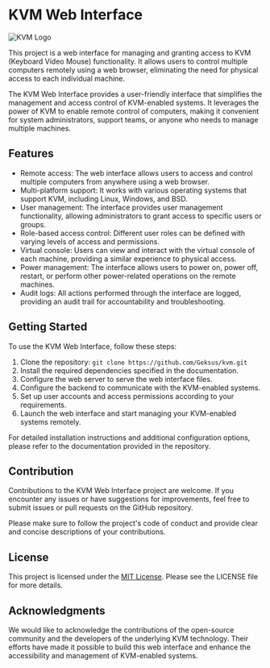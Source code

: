 # KVM Web Interface

![KVM Logo](https://github.com/Geksus/kvm/blob/main/logo.png)

This project is a web interface for managing and granting access to KVM (Keyboard Video Mouse) functionality. It allows users to control multiple computers remotely using a web browser, eliminating the need for physical access to each individual machine.

The KVM Web Interface provides a user-friendly interface that simplifies the management and access control of KVM-enabled systems. It leverages the power of KVM to enable remote control of computers, making it convenient for system administrators, support teams, or anyone who needs to manage multiple machines.

## Features

- Remote access: The web interface allows users to access and control multiple computers from anywhere using a web browser.
- Multi-platform support: It works with various operating systems that support KVM, including Linux, Windows, and BSD.
- User management: The interface provides user management functionality, allowing administrators to grant access to specific users or groups.
- Role-based access control: Different user roles can be defined with varying levels of access and permissions.
- Virtual console: Users can view and interact with the virtual console of each machine, providing a similar experience to physical access.
- Power management: The interface allows users to power on, power off, restart, or perform other power-related operations on the remote machines.
- Audit logs: All actions performed through the interface are logged, providing an audit trail for accountability and troubleshooting.

## Getting Started

To use the KVM Web Interface, follow these steps:

1. Clone the repository: `git clone https://github.com/Geksus/kvm.git`
2. Install the required dependencies specified in the documentation.
3. Configure the web server to serve the web interface files.
4. Configure the backend to communicate with the KVM-enabled systems.
5. Set up user accounts and access permissions according to your requirements.
6. Launch the web interface and start managing your KVM-enabled systems remotely.

For detailed installation instructions and additional configuration options, please refer to the documentation provided in the repository.

## Contribution

Contributions to the KVM Web Interface project are welcome. If you encounter any issues or have suggestions for improvements, feel free to submit issues or pull requests on the GitHub repository.

Please make sure to follow the project's code of conduct and provide clear and concise descriptions of your contributions.

## License

This project is licensed under the [MIT License](https://github.com/Geksus/kvm/blob/main/LICENSE). Please see the LICENSE file for more details.

## Acknowledgments

We would like to acknowledge the contributions of the open-source community and the developers of the underlying KVM technology. Their efforts have made it possible to build this web interface and enhance the accessibility and management of KVM-enabled systems.
